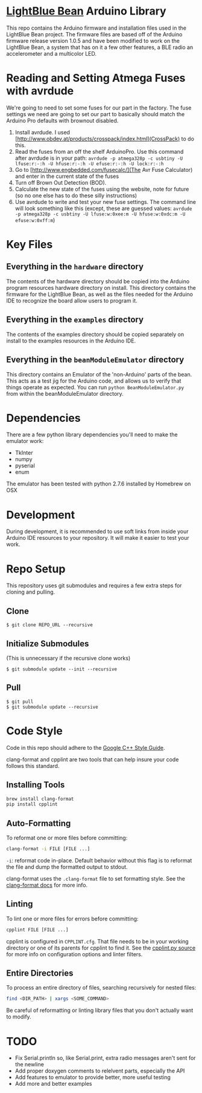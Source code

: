 # [LightBlue Bean](https://punchthrough.com/bean) Arduino Library

This repo contains the Arduino firmware and installation files used in the LightBlue Bean project. The firmware files are based off of the Arduino firmware release version 1.0.5 and have been modified to work on the LightBlue Bean, a system that has on it a few other features, a BLE radio an accelerometer and a multicolor LED.

# Reading and Setting Atmega Fuses with avrdude

We're going to need to set some fuses for our part in the factory.  The fuse settings we need are going to set our part to basically should match the Arduino Pro defaults with brownout disabled.

1. Install avrdude.  I used [http://www.obdev.at/products/crosspack/index.html](CrossPack) to do this.
1. Read the fuses from an off the shelf ArduinoPro.  Use this command after avrdude is in your path: `avrdude -p atmega328p -c usbtiny -U lfuse:r:-:h -U hfuse:r:-:h -U efuse:r:-:h -U lock:r:-:h`
1. Go to [http://www.engbedded.com/fusecalc/](The Avr Fuse Calculator) and enter in the current state of the fuses
1. Turn off Brown Out Detection (BOD).
1. Calculate the new state of the fuses using the website, note for future (so no one else has to do these silly instructions)
1. Use avrdude to write and test your new fuse settings.  The command line will look something like this (except, these are guessed values: `avrdude -p atmega328p -c usbtiny -U lfuse:w:0xee:m -U hfuse:w:0xdc:m -U efuse:w:0xff:m`)

# Key Files

## Everything in the `hardware` directory

The contents of the hardware directory should be copied into the Arduino program resources hardware directory on install.  This directory contains the firmware for the LightBlue Bean, as well as the files needed for the Arduino IDE to recognize the board allow users to program it.

## Everything in the `examples` directory

The contents of the examples directory should be copied separately on install to the examples resources in the Arduino IDE.

## Everything in the `beanModuleEmulator` directory

This directory contains an Emulator of the 'non-Arduino' parts of the bean.  This acts as a test jig for the Arduino code, and allows us to verify that things operate as expected.  You can run `python BeanModuleEmulator.py` from within the beanModuleEmulator directory.

# Dependencies

There are a few python library dependencies you'll need to make the emulator work:

* TkInter
* numpy
* pyserial
* enum

The emulator has been tested with python 2.7.6 installed by Homebrew on OSX

# Development

During development, it is recommended to use soft links from inside your Arduino IDE resources to your repository.  It will make it easier to test your work.

# Repo Setup

This repository uses git submodules and requires a few extra steps for cloning and pulling.

## Clone

```
$ git clone REPO_URL --recursive
```

## Initialize Submodules 

(This is unnecessary if the recursive clone works)

```		
$ git submodule update --init --recursive
```

## Pull
	
```
$ git pull
$ git submodule update --recursive
```

# Code Style

Code in this repo should adhere to the [Google C++ Style Guide](https://google-styleguide.googlecode.com/svn/trunk/cppguide.html).

clang-format and cpplint are two tools that can help insure your code follows this standard.

## Installing Tools

```sh
brew install clang-format
pip install cpplint
```

## Auto-Formatting

To reformat one or more files before committing:

```sh
clang-format -i FILE [FILE ...]
```

`-i`: reformat code in-place. Default behavior without this flag is to reformat the file and dump the formatted output to stdout.

clang-format uses the `.clang-format` file to set formatting style. See the [clang-format docs](http://clang.llvm.org/docs/ClangFormat.html) for more info.

## Linting

To lint one or more files for errors before committing:

```sh
cpplint FILE [FILE ...]
```

cpplint is configured in `CPPLINT.cfg`. That file needs to be in your working directory or one of its parents for cpplint to find it. See the [cpplint.py source](https://google-styleguide.googlecode.com/svn/trunk/cpplint/cpplint.py) for more info on configuration options and linter filters.

## Entire Directories

To process an entire directory of files, searching recursively for nested files:

```sh
find <DIR_PATH> | xargs <SOME_COMMAND>
```

Be careful of reformatting or linting library files that you don't actually want to modify.

# TODO

* Fix Serial.println so, like Serial.print, extra radio messages aren't sent for the newline
* Add proper doxygen comments to relelvent parts, especially the API
* Add features to emulator to provide better, more useful testing
* Add more and better examples
